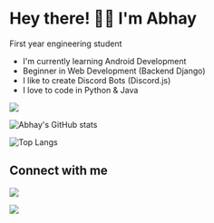
# Hey there! 👋🏻 I'm Abhay

First year engineering student



- I'm currently learning Android Development
- Beginner in Web Development (Backend Django)
- I like to create Discord Bots (Discord.js)
- I love to code in Python & Java

![](https://komarev.com/ghpvc/?username=Abhay-cloud&color=orange)

  
![Abhay's GitHub stats](https://github-readme-stats.vercel.app/api?username=Abhay-cloud&show_icons=true&theme=tokyonight&count_private=true)

![Top Langs](https://github-readme-stats.vercel.app/api/top-langs/?username=Abhay-cloud&layout=compact&theme=tokyonight)

## Connect with me
[![](https://img.shields.io/badge/Instagram-E4405F?style=for-the-badge&logo=instagram&logoColor=white)](https://www.instagram.com/its_sn_abhay/)

[![](https://img.shields.io/badge/Telegram-2CA5E0?style=for-the-badge&logo=telegram&logoColor=white)](https://t.me/abhaycloud)
